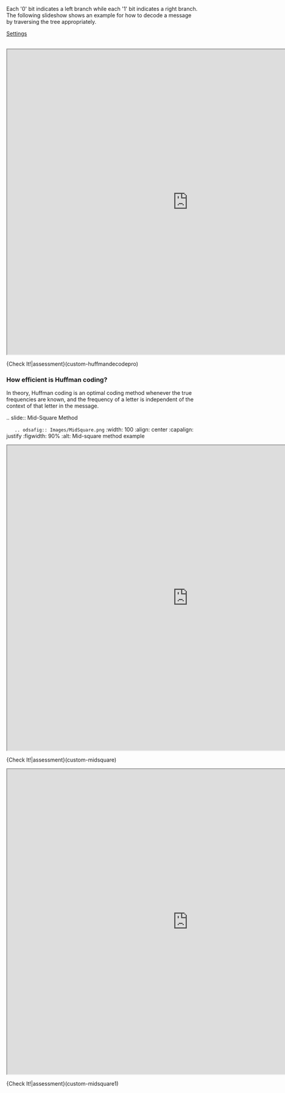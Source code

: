 Each '0' bit indicates a left branch while each '1' bit indicates a right branch. The following slideshow shows an example for how to decode a message by traversing the tree appropriately.

<link rel="stylesheet" type="text/css" href="https://global.codio.com/opendsa/v3/DataStructures/huffman.css"/>
<link rel="stylesheet" type="text/css" href="https://global.codio.com/opendsa/v3/AV/Binary/huffmanCON.css"/>

<div id="huffmanDecodeCON" class="ssAV">
<span class="jsavcounter"></span>
<a class="jsavsettings" href="#">Settings</a>
<div class="jsavcontrols"></div>
<p class="jsavoutput jsavline"></p>
<div class="jsavcanvas"></div>
</div>
<script type="text/javascript" src="https://global.codio.com/opendsa/v3/DataStructures/huffman.js"></script>
<script type="text/javascript" src="https://global.codio.com/opendsa/v3/AV/Binary/huffmanDecodeCON.js"></script>
<br/>


<iframe id="HuffmanDecodePRO_iframe" src="https://global.codio.com/opendsa/v3/Exercises/Binary/HuffmanDecodePRO.html?selfLoggingEnabled=false&localMode=true&JXOP-debug=true&JOP-lang=en&JXOP-code=java&scoringServerEnabled=false&threshold=5&amp;points=1.0&required=True" class="embeddedExercise" width="950" height="800" data-showhide="show" scrolling="yes" style="position: relative; top: 0px;">Your browser does not support iframes.</iframe>

{Check It!|assessment}(custom-huffmandecodepro)





### How efficient is Huffman coding?

In theory, Huffman coding is an optimal coding method whenever the true frequencies are known, and the frequency of a letter is independent of the context of that letter in the message.

.. slide:: Mid-Square Method

```   .. odsafig:: Images/MidSquare.png```
      :width: 100
      :align: center
      :capalign: justify
      :figwidth: 90%
      :alt: Mid-square method example
<iframe id="MidSquare_iframe" src="https://global.codio.com/opendsa/v3/AV/Hashing/MidSquare.html?selfLoggingEnabled=false&localMode=true&JXOP-debug=true&JOP-lang=en&JXOP-code=java&scoringServerEnabled=false&threshold=5&amp;points=1.0&required=True" class="embeddedExercise" width="950" height="800" data-showhide="show" scrolling="yes" style="position: relative; top: 0px;">Your browser does not support iframes.</iframe>

{Check It!|assessment}(custom-midsquare)


<iframe id="MidSquare1_iframe" src="https://global.codio.com/opendsa/v3/AV/Hashing/MidSquare1.html?selfLoggingEnabled=false&localMode=true&JXOP-debug=true&JOP-lang=en&JXOP-code=java&scoringServerEnabled=false&threshold=5&amp;points=1.0&required=True" class="embeddedExercise" width="950" height="800" data-showhide="show" scrolling="yes" style="position: relative; top: 0px;">Your browser does not support iframes.</iframe>

{Check It!|assessment}(custom-midsquare1)

